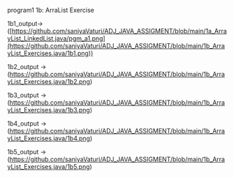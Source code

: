 program1 1b: ArraList Exercise

1b1_output->([https://github.com/saniyaVaturi/ADJ_JAVA_ASSIGMENT/blob/main/1a_ArrayList_LinkedList.java/pgm_a1.png](https://github.com/saniyaVaturi/ADJ_JAVA_ASSIGMENT/blob/main/1b_ArrayList_Exercises.java/1b1.png))

1b2_output ->(https://github.com/saniyaVaturi/ADJ_JAVA_ASSIGMENT/blob/main/1b_ArrayList_Exercises.java/1b2.png)

1b3_output ->(https://github.com/saniyaVaturi/ADJ_JAVA_ASSIGMENT/blob/main/1b_ArrayList_Exercises.java/1b3.png)

1b4_output ->(https://github.com/saniyaVaturi/ADJ_JAVA_ASSIGMENT/blob/main/1b_ArrayList_Exercises.java/1b4.png)

1b5_output ->(https://github.com/saniyaVaturi/ADJ_JAVA_ASSIGMENT/blob/main/1b_ArrayList_Exercises.java/1b5.png)
